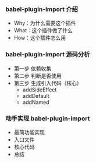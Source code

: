 ### babel-plugin-import 介绍

- Why：为什么需要这个插件
- What：这个插件做了什么
- How：这个插件怎么用

### babel-plugin-import 源码分析

- 第一步 依赖收集
- 第二步 判断是否使用
- 第三步 生成引入代码（核心）
  - addSideEffect
  - addDefault
  - addNamed

### 动手实现 babel-plugin-import

- 最简功能实现
- 入口文件
- 核心代码
- 总结